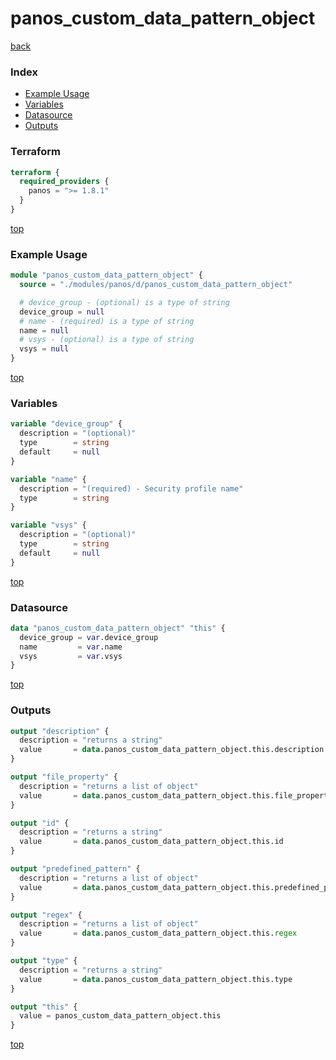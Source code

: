 # panos_custom_data_pattern_object

[back](../panos.md)

### Index

- [Example Usage](#example-usage)
- [Variables](#variables)
- [Datasource](#datasource)
- [Outputs](#outputs)

### Terraform

```terraform
terraform {
  required_providers {
    panos = ">= 1.8.1"
  }
}
```

[top](#index)

### Example Usage

```terraform
module "panos_custom_data_pattern_object" {
  source = "./modules/panos/d/panos_custom_data_pattern_object"

  # device_group - (optional) is a type of string
  device_group = null
  # name - (required) is a type of string
  name = null
  # vsys - (optional) is a type of string
  vsys = null
}
```

[top](#index)

### Variables

```terraform
variable "device_group" {
  description = "(optional)"
  type        = string
  default     = null
}

variable "name" {
  description = "(required) - Security profile name"
  type        = string
}

variable "vsys" {
  description = "(optional)"
  type        = string
  default     = null
}
```

[top](#index)

### Datasource

```terraform
data "panos_custom_data_pattern_object" "this" {
  device_group = var.device_group
  name         = var.name
  vsys         = var.vsys
}
```

[top](#index)

### Outputs

```terraform
output "description" {
  description = "returns a string"
  value       = data.panos_custom_data_pattern_object.this.description
}

output "file_property" {
  description = "returns a list of object"
  value       = data.panos_custom_data_pattern_object.this.file_property
}

output "id" {
  description = "returns a string"
  value       = data.panos_custom_data_pattern_object.this.id
}

output "predefined_pattern" {
  description = "returns a list of object"
  value       = data.panos_custom_data_pattern_object.this.predefined_pattern
}

output "regex" {
  description = "returns a list of object"
  value       = data.panos_custom_data_pattern_object.this.regex
}

output "type" {
  description = "returns a string"
  value       = data.panos_custom_data_pattern_object.this.type
}

output "this" {
  value = panos_custom_data_pattern_object.this
}
```

[top](#index)
